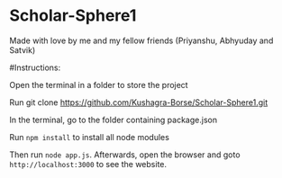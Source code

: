 # Scholar-Sphere1
Made with love by me and my fellow friends (Priyanshu, Abhyuday and Satvik)

#Instructions:

Open the terminal in a folder to store the project

Run git clone https://github.com/Kushagra-Borse/Scholar-Sphere1.git

In the terminal, go to the folder containing package.json

Run ```npm install```  to install all node modules

Then run ```node app.js```.
Afterwards, open the browser and goto ```http://localhost:3000``` to see the website.
